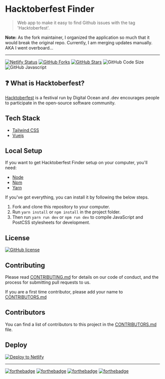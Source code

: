# Hacktoberfest Finder

> Web app to make it easy to find Github issues with the tag 'Hacktoberfest'.

**Note:** As the fork maintainer, I organized the application so much that it would break the original repo. Currently, I am merging updates manually. AKA I went overboard...

---

[![Netlify Status](https://api.netlify.com/api/v1/badges/a71b1604-595b-4d9f-a7cc-ea7a55800225/deploy-status)](https://app.netlify.com/sites/hackerfest-finder-alt/deploys) [![GitHub Forks](https://img.shields.io/github/forks/damcclean/hacktoberfest-finder?logo=github&style=for-the-badge)](https://github.com/damcclean/hacktoberfest-finder/network/members) [![GitHub Stars](https://img.shields.io/github/stars/damcclean/hacktoberfest-finder?color=yellow&logo=github&style=for-the-badge)](https://github.com/damcclean/hacktoberfest-finder/stargazers) ![GitHub Code Size](https://img.shields.io/github/languages/code-size/damcclean/hacktoberfest-finder?style=for-the-badge&logo=docusign) ![GitHub Javascript](https://img.shields.io/github/languages/top/damcclean/hacktoberfest-finder?style=for-the-badge&logo=javascript)

## ❓ What is Hacktoberfest?

[Hacktoberfest](https://hacktoberfest.digitalocean.com/) is a festival run by Digital Ocean and .dev encourages people to participate in the open-source software community.

## Tech Stack

* [Tailwind CSS](http://tailwindcss.com)
* [Vuejs](https://vuejs.org/)

## Local Setup

If you want to get Hacktoberfest Finder setup on your computer, you'll need:

* [Node](https://nodejs.org/en/)
* [Npm](https://www.npmjs.com/)
* [Yarn](https://yarnpkg.com)

If you've got everything, you can install it by following the below steps.

1. Fork and clone this repository to your computer.
2. Run `yarn install` or `npm install` in the project folder.
3. Then run `yarn run dev` or `npm run dev` to compile JavaScript and PostCSS stylesheets for development.

## License

[![GitHub license](https://img.shields.io/github/license/damcclean/hacktoberfest-finder.svg?style=for-the-badge&logo=github)](LICENSE)

## Contributing

Please read [CONTRIBUTING.md](CONTRIBUTING.md) for details on our code of conduct, and the process for submitting pull requests to us.

If you are a first time contributor, please add your name to [CONTRIBUTORS.md](CONTRIBUTORS.md)

## Contributors

You can find a list of contributors to this project in the [CONTRIBUTORS.md](CONTRIBUTORS.md) file.

## Deploy

[![Deploy to Netlify](https://www.netlify.com/img/deploy/button.svg)](https://app.netlify.com/start/deploy?repository=https://github.com/adrianmejias/hacktoberfest-finder)

---

[![forthebadge](https://forthebadge.com/images/badges/built-with-love.svg)](https://forthebadge.com) [![forthebadge](https://forthebadge.com/images/badges/made-with-javascript.svg)](https://forthebadge.com) [![forthebadge](https://forthebadge.com/images/badges/makes-people-smile.svg)](https://forthebadge.com) [![forthebadge](https://forthebadge.com/images/badges/check-it-out.svg)](https://forthebadge.com)
